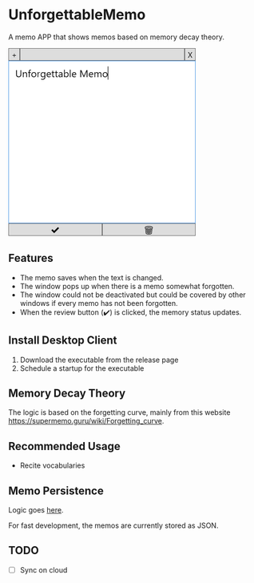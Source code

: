 # UnforgettableMemo

A memo APP that shows memos based on memory decay theory. 

![](img/screenshot.mainWindow.png)

## Features

- The memo saves when the text is changed.
- The window pops up when there is a memo somewhat forgotten.
- The window could not be deactivated but could be covered by other windows if every memo has not been forgotten.
- When the review button (✔️) is clicked, the memory status updates.

## Install Desktop Client

1. Download the executable from the release page
1. Schedule a startup for the executable

## Memory Decay Theory

The logic is based on the forgetting curve, mainly from this website <https://supermemo.guru/wiki/Forgetting_curve>.

## Recommended Usage

- Recite vocabularies

## Memo Persistence

Logic goes [here](src/UnforgettableMemo.Shared/Data).

For fast development, the memos are currently stored as JSON.

## TODO

- [ ] Sync on cloud
